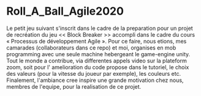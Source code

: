 # Roll_A_Ball_Agile2020
Le petit jeu suivant s'inscrit dans le cadre de la preparation pour un projet de recréation du jeu << Block Breaker >> accompli dans le cadre du cours « Processus de développement Agile ». Pour ce faire, nous etions, mes camarades (collaborateurs dans ce repo) et moi, organises en mob programming avec une seule machine hebergeant le game-engine unity. Tout le monde a contribue, via differentes appels video sur la plateform zoom, soit pour l' amelioration du code propose dans le tutoriel, le choix des valeurs (pour la vitesse du joueur par exemple), les couleurs etc.
Finalement, l'ambiance cree inspire une grande motivation chez nous, membres de l'equipe, pour la realisation de ce projet.
